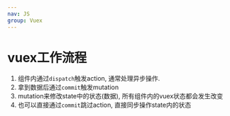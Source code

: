```yaml
---
nav: JS
group: Vuex
---
```

# vuex工作流程

1. 组件内通过`dispatch`触发action, 通常处理异步操作.
2. 拿到数据后通过`commit`触发mutation
3. mutation来修改state中的状态(数据), 所有组件内的vuex状态都会发生改变
4. 也可以直接通过`commit`跳过action, 直接同步操作state内的状态
